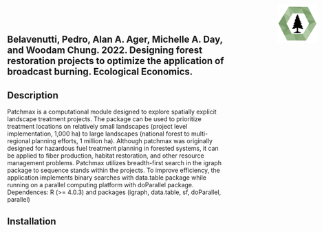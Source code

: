 <!--- README.md is generated from README.Rmd. Please edit that file -->

## Belavenutti, Pedro, Alan A. Ager, Michelle A. Day, and Woodam Chung. 2022. Designing forest restoration projects to optimize the application of broadcast burning. Ecological Economics.

<img src="man/figures/forsys_icon.png" align="right" style="height:90px!important; position:absolute; top:10px; right:10px" />

## Description

Patchmax is a computational module designed to explore spatially
explicit landscape treatment projects. The package can be used to
prioritize treatment locations on relatively small landscapes (project
level implementation, 1,000 ha) to large landscapes (national forest to
multi-regional planning efforts, 1 million ha). Although patchmax was
originally designed for hazardous fuel treatment planning in forested
systems, it can be applied to fiber production, habitat restoration, and
other resource management problems. Patchmax utilizes breadth-first
search in the igraph package to sequence stands within the projects. To
improve efficiency, the application implements binary searches with
data.table package while running on a parallel computing platform with
doParallel package. Dependences: R (&gt;= 4.0.3) and packages (igraph,
data.table, sf, doParallel, parallel)

## Installation
